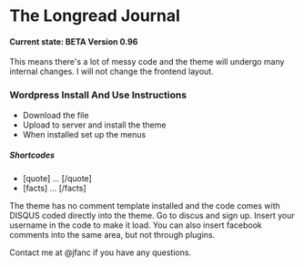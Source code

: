 The Longread Journal
===

#### Current state: BETA Version 0.96
This means there's a lot of messy code and the theme will undergo many internal changes. I will not change the frontend layout.

### Wordpress Install And Use Instructions
- Download the file
- Upload to server and install the theme
- When installed set up the menus

##### Shortcodes
- [quote] ... [/quote]
- [facts] ... [/facts]

The theme has no comment template installed and the code comes with DISQUS coded directly into the theme. Go to discus and sign up. Insert your username in the code to make it load. You can also insert facebook comments into the same area, but not through plugins.

Contact me at @jfanc if you have any questions.
